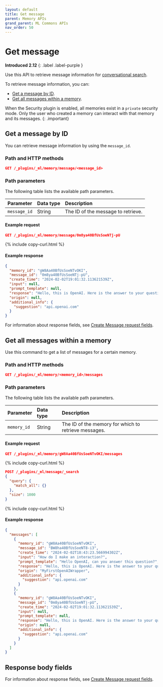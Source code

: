```yaml
---
layout: default
title: Get message
parent: Memory APIs
grand_parent: ML Commons APIs
nav_order: 50
---
```


# Get message
**Introduced 2.12**
{: .label .label-purple }

Use this API to retrieve message information for [conversational search]({{site.url}}{{site.baseurl}}/search-plugins/conversational-search/). 

To retrieve message information, you can:

- [Get a message by ID](#get-a-message-by-id).
- [Get all messages within a memory](#get-all-messages-within-a-memory).

When the Security plugin is enabled, all memories exist in a `private` security mode. Only the user who created a memory can interact with that memory and its messages.
{: .important}

## Get a message by ID

You can retrieve message information by using the `message_id`.

### Path and HTTP methods

```json
GET /_plugins/_ml/memory/message/<message_id>
```

### Path parameters

The following table lists the available path parameters.

Parameter | Data type | Description
:--- | :--- | :---
`message_id` | String | The ID of the message to retrieve.

#### Example request

```json
GET /_plugins/_ml/memory/message/0m8ya40BfUsSoeNTj-pU
```
{% include copy-curl.html %}

#### Example response

```json
{
  "memory_id": "gW8Aa40BfUsSoeNTvOKI",
  "message_id": "0m8ya40BfUsSoeNTj-pU",
  "create_time": "2024-02-02T19:01:32.113621539Z",
  "input": null,
  "prompt_template": null,
  "response": "Hello, this is OpenAI. Here is the answer to your question.",
  "origin": null,
  "additional_info": {
    "suggestion": "api.openai.com"
  }
}
```

For information about response fields, see [Create Message request fields]({{site.url}}{{site.baseurl}}/ml-commons-plugin/api/memory-apis/create-message#request-body-fields).

## Get all messages within a memory

Use this command to get a list of messages for a certain memory.

### Path and HTTP methods

```json
GET /_plugins/_ml/memory/<memory_id>/messages
```

### Path parameters

The following table lists the available path parameters.

Parameter | Data type | Description
:--- | :--- | :---
`memory_id` | String | The ID of the memory for which to retrieve messages.

#### Example request

```json
GET /_plugins/_ml/memory/gW8Aa40BfUsSoeNTvOKI/messages
```
{% include copy-curl.html %}

```json
POST /_plugins/_ml/message/_search
{
  "query": {
    "match_all": {}
  },
  "size": 1000
}
```
{% include copy-curl.html %}

#### Example response

```json
{
  "messages": [
    {
      "memory_id": "gW8Aa40BfUsSoeNTvOKI",
      "message_id": "BW8ha40BfUsSoeNT8-i3",
      "create_time": "2024-02-02T18:43:23.566994302Z",
      "input": "How do I make an interaction?",
      "prompt_template": "Hello OpenAI, can you answer this question?",
      "response": "Hello, this is OpenAI. Here is the answer to your question.",
      "origin": "MyFirstOpenAIWrapper",
      "additional_info": {
        "suggestion": "api.openai.com"
      }
    },
    {
      "memory_id": "gW8Aa40BfUsSoeNTvOKI",
      "message_id": "0m8ya40BfUsSoeNTj-pU",
      "create_time": "2024-02-02T19:01:32.113621539Z",
      "input": null,
      "prompt_template": null,
      "response": "Hello, this is OpenAI. Here is the answer to your question.",
      "origin": null,
      "additional_info": {
        "suggestion": "api.openai.com"
      }
    }
  ]
}
```

## Response body fields

For information about response fields, see [Create Message request fields]({{site.url}}{{site.baseurl}}/ml-commons-plugin/api/memory-apis/create-message#request-body-fields).

